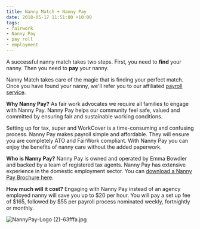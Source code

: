 ```yaml
---
title: Nanny Match + Nanny Pay
date: 2018-05-17 11:51:00 +10:00
tags:
- fairwork
- Nanny Pay
- pay roll
- employment
---
```


A successful nanny match takes two steps. First, you need to **find** your nanny. Then you need to **pay** your nanny. 

Nanny Match takes care of the magic that is finding your perfect match. Once you have found your nanny, we'll refer you to our affiliated [payroll service](https://www.singletouchpayrollaustralia.com.au/industry/nanny-pay-household-staff).

**Why Nanny Pay?**
As fair work advocates we require all families to engage with Nanny Pay. Nanny Pay helps our community feel safe, valued and committed by ensuring fair and sustainable working conditions.  

Setting up for tax, super and WorkCover is a time-consuming and confusing process. Nanny Pay makes payroll simple and affordable. They will ensure you are completely ATO and FairWork compliant. With Nanny Pay you can enjoy the benefits of nanny care without the added paperwork. 

**Who is Nanny Pay?**
Nanny Pay is owned and operated by Emma Bowdler and backed by a team of registered tax agents. Nanny Pay has extensive experience in the domestic employment sector. You can [download a Nanny Pay Brochure here](https://www.singletouchpayrollaustralia.com.au/industry/nanny-pay-household-staff).

**How much will it cost?** 
Engaging with Nanny Pay instead of an agency employed nanny will save you up to $20 per hour. You will pay a set up fee of $165, followed by $55 per payroll process nominated weekly, fortnightly or monthly.


![NannyPay-Logo (2)-63fffa.jpg](/uploads/NannyPay-Logo%20(2)-63fffa.jpg)